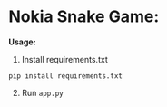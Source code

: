 # Nokia Snake Game:

**Usage:**

1. Install requirements.txt

``` 
pip install requirements.txt
```

2. Run ``` app.py ```